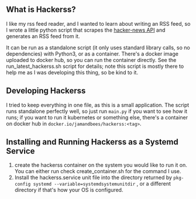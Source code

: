 ## What is Hackerss?
I like my rss feed reader, and I wanted to learn about writing an RSS feed, so I wrote a little python script that 
scrapes the [hacker-news API](https://github.com/HackerNews/API) and generates an RSS feed from it.

It can be run as a standalone script (it only uses standard library calls, so no dependencies) with Python3, or as a container. There's a docker image uploaded to docker hub, so you can run
the container directly. See the run_latest_hackerss.sh script for details; note this script is mostly there to help me 
as I was developing this thing, so be kind to it.

## Developing Hackerss
I tried to keep everything in one file, as this is a small application.
The script runs standalone perfectly well, so just run `main.py` if you want to see how it runs; if you want to run it 
kubernetes or something else, there's a container on docker hub in `docker.io/jamandbees/hackerss:<tag>`.


## Installing and Running Hackerss as a Systemd Service

1. create the hackerss container on the system you would like to run it on. You can either
run check create_container.sh for the command I use.
2. Install the hackerss.service unit file into the directory returned by `pkg-config systemd --variable=systemdsystemunitdir`
, or a different directory if that's how your OS is configured.

